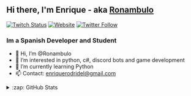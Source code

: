 [Instagram]: https://www.instagram.com/burnedreel/
[Twitter]: https://twitter.com/Ronambuloo
[TikTok]: https://www.tiktok.com/@Ronambulo_
[Youtube]: https://www.youtube.com/channel/UC7UvzyArXEhe2yQc0yrR-zQ
[Website]: https://ronambulo.wordpress.com/
[Twitch]: https://www.twitch.tv/Ronambulo_

## Hi there, I'm Enrique - aka [Ronambulo][Twitch]

[![Twitch Status](https://img.shields.io/twitch/status/ronambulo_?color=9146FF&label=Ronambulo_%20twitch&logo=twitch&logoColor=white&style=for-the-badge)][Twitch]
[![Website](https://img.shields.io/website?label=ronambulo.com&style=for-the-badge&url=https%3A%2F%2Fronambulo.wordpress.com/)](https://ronambulo.wordpress.com/)
[![Twitter Follow](https://img.shields.io/twitter/follow/ronambuloo?color=1DA1F2&logo=twitter&style=for-the-badge)](https://twitter.com/intent/follow?original_referer=https%3A%2F%2Fgithub.com%2Fronambuloo&screen_name=ronambuloo)


### Im a Spanish Developer and Student

- 👋 Hi, I’m @Ronambulo
- 👀 I’m interested in python, c#, discord bots and game development
- 🌱 I’m currently learning Python
- 📫 Contact: enriquerodridel@gmail.com


<details>
  <summary>:zap: GitHub Stats</summary>

  <img align="left" alt="Ronambulo's GitHub Stats:" src="https://github-readme-stats.vercel.app/api?username=Ronambulo&count_private=true&theme=radical&show_icons=true&hide_border=false&icon_color=f8418b&text_color=FFFFFF" />
<br></br>

[![Top Langs](https://github-readme-stats.vercel.app/api/top-langs/?username=ronambulo&layout=compact&theme=radical&count_private=true)](https://github.com/ronambulo/github-readme-stats)

  
</details>
